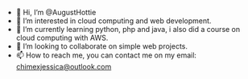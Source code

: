 - 👋 Hi, I’m @AugustHottie
- 👀 I’m interested in cloud computing and web development.
- 🌱 I’m currently learning python, php and java, i also did a course on cloud computing with AWS.
- 💞️ I’m looking to collaborate on simple web projects.
- 📫 How to reach me, you can contact me on my email: chimexjessica@outlook.com

<!---
AugustHottie/AugustHottie is a ✨ special ✨ repository because its `README.md` (this file) appears on your GitHub profile.
You can click the Preview link to take a look at your changes.
--->
